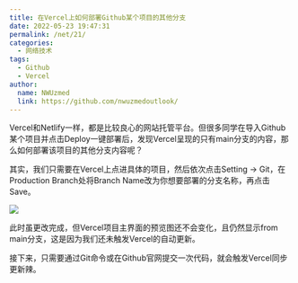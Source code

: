 ```yaml
---
title: 在Vercel上如何部署Github某个项目的其他分支
date: 2022-05-23 19:47:31
permalink: /net/21/
categories:
  - 网络技术
tags:
  - Github
  - Vercel
author:
  name: NWUzmed
  link: https://github.com/nwuzmedoutlook/
---
```


Vercel和Netlify一样，都是比较良心的网站托管平台。但很多同学在导入Github某个项目并点击Deploy一键部署后，发现Vercel呈现的只有main分支的内容，那么如何部署该项目的其他分支内容呢？

<!-- more -->

其实，我们只需要在Vercel上点进具体的项目，然后依次点击Setting → Git，在Production Branch处将Branch Name改为你想要部署的分支名称，再点击Save。

![](https://s1.ax1x.com/2023/01/31/pS0pBGj.png)

此时虽更改完成，但Vercel项目主界面的预览图还不会变化，且仍然显示from main分支，这是因为我们还未触发Vercel的自动更新。

接下来，只需要通过Git命令或在Github官网提交一次代码，就会触发Vercel同步更新辣。
